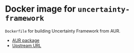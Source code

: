 # Docker image for `uncertainty-framework`

`Dockerfile` for building Uncertainty Framework from AUR.

- [AUR package](https://aur.archlinux.org/packages/uncertainty-framework/)
- [Upstream URL](https://alicevision.org)

